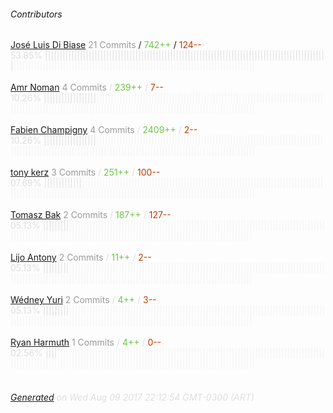 ###### Contributors
[José Luis Di Biase](https://github.com/josx)
<font color="#999">21 Commits</font> / <font color="#6cc644">742++</font> / <font color="#bd3c00"> 124--</font>
<font color="#dedede">53.85%&nbsp;<font color="#dedede">|||||||||||||||||||||||||||||||||||||||||||||||||||||||||||||||||||||||||||||||||||||||||||||||||</font><font color="#f4f4f4">|||||||||||||||||||||||||||||||||||||||||||||||||||||||||||||||||||||||||||||||||||</font><br><br>
[Amr Noman](https://github.com/AmrN)
<font color="#999">4 Commits</font> / <font color="#6cc644">239++</font> / <font color="#bd3c00"> 7--</font>
<font color="#dedede">10.26%&nbsp;<font color="#dedede">||||||||||||||||||</font><font color="#f4f4f4">||||||||||||||||||||||||||||||||||||||||||||||||||||||||||||||||||||||||||||||||||||||||||||||||||||||||||||||||||||||||||||||||||||||||||||||||||||||||||||||||||</font><br><br>
[Fabien Champigny](https://github.com/fonzarely)
<font color="#999">4 Commits</font> / <font color="#6cc644">2409++</font> / <font color="#bd3c00"> 2--</font>
<font color="#dedede">10.26%&nbsp;<font color="#dedede">||||||||||||||||||</font><font color="#f4f4f4">||||||||||||||||||||||||||||||||||||||||||||||||||||||||||||||||||||||||||||||||||||||||||||||||||||||||||||||||||||||||||||||||||||||||||||||||||||||||||||||||||</font><br><br>
[tony kerz](https://github.com/tony-kerz)
<font color="#999">3 Commits</font> / <font color="#6cc644">251++</font> / <font color="#bd3c00"> 100--</font>
<font color="#dedede">07.69%&nbsp;<font color="#dedede">|||||||||||||</font><font color="#f4f4f4">|||||||||||||||||||||||||||||||||||||||||||||||||||||||||||||||||||||||||||||||||||||||||||||||||||||||||||||||||||||||||||||||||||||||||||||||||||||||||||||||||||||||</font><br><br>
[Tomasz Bak](https://github.com/tb)
<font color="#999">2 Commits</font> / <font color="#6cc644">187++</font> / <font color="#bd3c00"> 127--</font>
<font color="#dedede">05.13%&nbsp;<font color="#dedede">|||||||||</font><font color="#f4f4f4">|||||||||||||||||||||||||||||||||||||||||||||||||||||||||||||||||||||||||||||||||||||||||||||||||||||||||||||||||||||||||||||||||||||||||||||||||||||||||||||||||||||||||||</font><br><br>
[Lijo Antony](https://github.com/lijoantony)
<font color="#999">2 Commits</font> / <font color="#6cc644">11++</font> / <font color="#bd3c00"> 2--</font>
<font color="#dedede">05.13%&nbsp;<font color="#dedede">|||||||||</font><font color="#f4f4f4">|||||||||||||||||||||||||||||||||||||||||||||||||||||||||||||||||||||||||||||||||||||||||||||||||||||||||||||||||||||||||||||||||||||||||||||||||||||||||||||||||||||||||||</font><br><br>
[Wédney Yuri](https://github.com/wedneyyuri)
<font color="#999">2 Commits</font> / <font color="#6cc644">4++</font> / <font color="#bd3c00"> 3--</font>
<font color="#dedede">05.13%&nbsp;<font color="#dedede">|||||||||</font><font color="#f4f4f4">|||||||||||||||||||||||||||||||||||||||||||||||||||||||||||||||||||||||||||||||||||||||||||||||||||||||||||||||||||||||||||||||||||||||||||||||||||||||||||||||||||||||||||</font><br><br>
[Ryan Harmuth](https://github.com/Ryanthegiantlion)
<font color="#999">1 Commits</font> / <font color="#6cc644">4++</font> / <font color="#bd3c00"> 0--</font>
<font color="#dedede">02.56%&nbsp;<font color="#dedede">||||</font><font color="#f4f4f4">||||||||||||||||||||||||||||||||||||||||||||||||||||||||||||||||||||||||||||||||||||||||||||||||||||||||||||||||||||||||||||||||||||||||||||||||||||||||||||||||||||||||||||||||</font><br><br>
###### [Generated](https://github.com/jakeleboeuf/contributor) on Wed Aug 09 2017 22:12:54 GMT-0300 (ART)